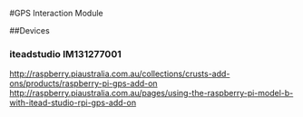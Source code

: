 #GPS Interaction Module 

##Devices
### iteadstudio IM131277001
http://raspberry.piaustralia.com.au/collections/crusts-add-ons/products/raspberry-pi-gps-add-on
http://raspberry.piaustralia.com.au/pages/using-the-raspberry-pi-model-b-with-itead-studio-rpi-gps-add-on
